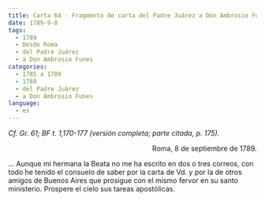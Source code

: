 ```yaml
---
title: Carta 64 - Fragmento de carta del Padre Juárez a Don Ambrosio Funes (Roma, 8 de septiembre de 1789).
date: 1789-9-8
tags:
  - 1789
  - Desde Roma
  - del Padre Juárez
  - a Don Ambrosio Funes
categories:
  - 1785 a 1789
  - 1789
  - del Padre Juárez
  - a Don Ambrosio Funes
language:
  - es
---
```


_Cf. Gr. 61; BF t. 1,170-177 (versión completa; parte citada, p. 175)._

<div align="right">
Roma, 8 de septiembre de 1789.
</div>

... Aunque mi hermana la Beata no me ha escrito en dos o tres correos, con todo he tenido el consuelo de saber por la carta de Vd. y por la de otros amigos de Buenos Aires que prosigue con el mismo fervor en su santo ministerio. Prospere el cielo sus tareas apostólicas.
